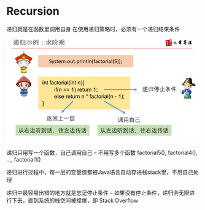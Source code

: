# Recursion

递归就是在函数里调用自身  在使用递归策略时，必须有一个递归结束条件

![](<.gitbook/assets/image (6).png>)

递归只用写一个函数，自己调用自己 – 不用写多个函数 factorial5(), factorial4(), …, factorial1()&#x20;

递归进行过程中，每一层的变量值都被Java语言自动存进栈stack里，不用自己处理

递归中最容易出错的地方就是忘记停止条件 – 如果没有停止条件，递归会无限进行下去，直到系统的栈空间被撑爆，即 Stack Overflow
